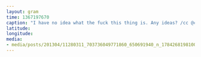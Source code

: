 ```yaml
---
layout: gram
time: 1367197670
caption: "I have no idea what the fuck this thing is. Any ideas? /cc @christopher_incredulous"
latitude: 
longitude: 
media:
- media/posts/201304/11280311_703736049771860_650691940_n_17842681981000351.jpg
---
```

